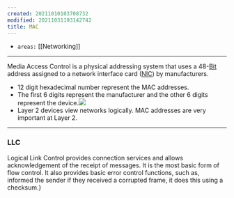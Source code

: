 ```yaml
---
created: 20211010103708732
modified: 20211031193142742
title: MAC
---
```


- `areas:` [[Networking]]

---

Media Access Control is a physical addressing system that uses a 48-[Bit](#Bit) address assigned to a network interface card ([NIC](#NIC)) by manufacturers.

- 12 digit hexadecimal number represent the MAC addresses.
- The first 6 digits represent the manufacturer and the other 6 digits represent the device.![](https://cdn.jsdelivr.net/gh/zubayrrr/twiki/bin/image.d6aqxm3rgrh.png)
- Layer 2 devices view networks logically. MAC addresses are very important at Layer 2.

---

### LLC

Logical Link Control provides connection services and allows acknowledgement of the receipt of messages.
It is the most basic form of flow control. It also provides basic error control functions, such as, informed the sender if they received a corrupted frame, it does this using a checksum.}
